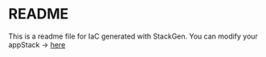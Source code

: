 # README
This is a readme file for IaC generated with StackGen.
You can modify your appStack -> [here](http://main.dev.stackgen.com/appstacks/809d47ea-7180-422b-b9cf-e79fc7b19381)
